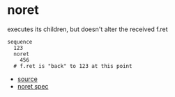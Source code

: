 
# noret

executes its children, but doesn't alter the received f.ret

```
sequence
  123
  noret
    456
  # f.ret is "back" to 123 at this point
```


* [source](https://github.com/floraison/flor/tree/master/lib/flor/pcore/noret.rb)
* [noret spec](https://github.com/floraison/flor/tree/master/spec/pcore/noret_spec.rb)


